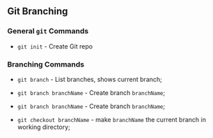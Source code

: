 ## Git Branching

### General `git` Commands

* `git init` - Create Git repo

### Branching Commands

* `git branch` - List branches, shows current branch;

* `git branch branchName` - Create branch `branchName`;

* `git branch branchName` - Create branch `branchName`;

* `git checkout branchName` - make `branchName` the current branch in working directory;
